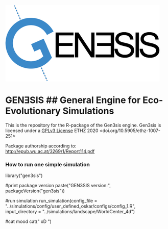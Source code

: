 ![logo](logo.png)

# 

# GENƎSIS ## General Engine for Eco-Evolutionary Simulations

This is the repository for the R-package of the Gen3sis engine.
Gen3sis is licensed under a [GPLv3 License](httpstldrlegal.comlicensegnu-general-public-license-v3-(gpl-3)) ETHZ 2020 <doi.org/10.5905/ethz-1007-251>

Package authorship according to: http://epub.wu.ac.at/3269/1/Report114.pdf

### How to run one simple simulation

library("gen3sis")

#print package version
paste("GEN3SIS version:", packageVersion("gen3sis"))

#run simulation
run_simulation(config_file = "../simulations/config/user_defined_oskar/configs/config_1.R", input_directory = "../simulations/landscape/WorldCenter_4d")


#cat mood
cat("  xD  ")

